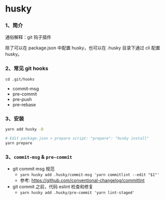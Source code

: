 # husky

### 1、简介

通俗解释：git 钩子插件

除了可以在 package.json 中配置 husky，也可以在 .husky 目录下通过 cli 配置 husky。

### 2、常见 git hooks

`cd .git/hooks`

- commit-msg
- pre-commit
- pre-push
- pre-rebase

### 3、安装

```sh
yarn add husky -D

# Edit package.json > prepare script: "prepare": "husky install"
yarn prepare
```

### 3、`commit-msg` & `pre-commit`

- git commit msg 规范
  - `yarn husky add .husky/commit-msg 'yarn commitlint --edit "$1"'`
  - 参考: https://github.com/conventional-changelog/commitlint
- git commit 之前，代码 eslint 检查和修复
  - `yarn husky add .husky/pre-commit 'yarn lint-staged'`
